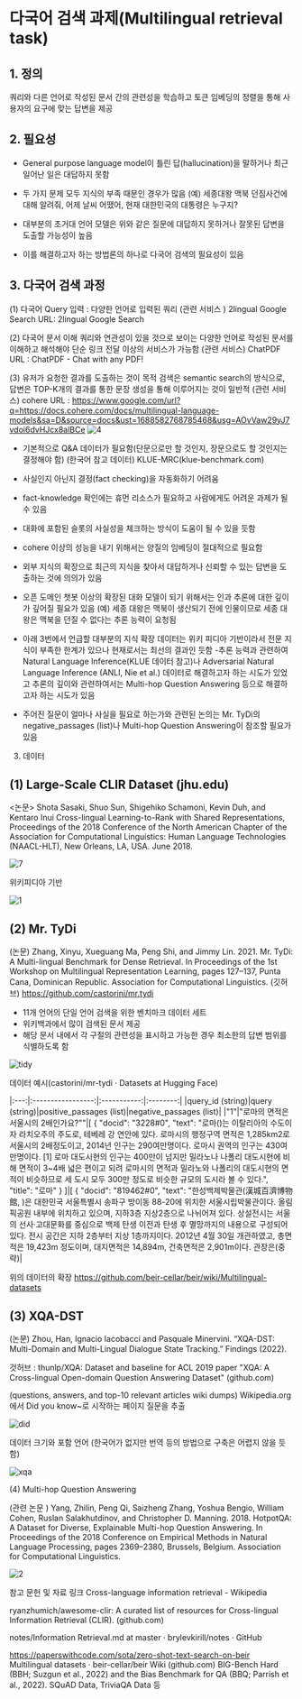 # 다국어 검색 과제(Multilingual retrieval task)
## 1. 정의 
 쿼리와 다른 언어로 작성된 문서 간의 관련성을 학습하고 토큰 임베딩의 정렬을 통해  사용자의 요구에 맞는 답변을 제공



## 2. 필요성

- General purpose language model이 틀린 답(hallucination)을 말하거나 최근 일어난 일은 대답하지 못함 
- 두 가지 문제 모두 지식의 부족 때문인 경우가 많음
(예) 세종대왕 맥북 던짐사건에 대해 알려줘, 어제 날씨 어땠어,  현재 대한민국의 대통령은 누구지?


- 대부분의 초거대 언어 모델은 위와 같은 질문에 대답하지 못하거나 잘못된 답변을 도출할 가능성이 높음
- 이를 해결하고자 하는 방법론의 하나로 다국어 검색의 필요성이 있음


## 3. 다국어 검색  과정

(1) 다국어 Query 입력  : 다양한 언어로 입력된 쿼리
 (관련 서비스 )  2lingual Google Search URL: 2lingual Google Search

(2) 다국어 문서 이해
쿼리와 연관성이 있을 것으로 보이는 다양한 언어로 작성된 문서를 이해하고 해석해야 단순 링크 전달 이상의 서비스가 가능함
(관련 서비스) ChatPDF  URL : ChatPDF - Chat with any PDF!


(3) 유저가 요청한 결과를 도출하는 것이 목적
    검색은 semantic search의 방식으로, 답변은 TOP-K개의 결과를 통한 문장 생성을 통해 이루어지는 것이 일반적
(관련 서비스) cohere
URL : https://www.google.com/url?q=https://docs.cohere.com/docs/multilingual-language-models&sa=D&source=docs&ust=1688582768785468&usg=AOvVaw29yJ7vdoi6dvHJcx8alBCe
![4](https://github.com/songys/Multilingual-retrival-task/assets/8298703/ab50c4b4-7d3e-4543-9067-9e1c613e6d2a)


- 기본적으로 Q&A 데이터가 필요함(단문으로만 할 것인지, 장문으로도 할 것인지는 결정해야 함)
 (한국어 참고 데이터)  KLUE-MRC(klue-benchmark.com)
- 사실인지 아닌지 결정(fact checking)을 자동화하기 어려움
- fact-knowledge 확인에는 휴먼 리소스가 필요하고 사람에게도 어려운 과제가 될 수 있음
- 대화에 포함된 슬롯의 사실성을 체크하는 방식이 도움이 될 수 있을 듯함
- cohere 이상의 성능을 내기 위해서는 양질의 임베딩이 절대적으로 필요함
- 외부 지식의 확장으로 최근의 지식을 찾아서 대답하거나 신뢰할 수 있는 답변을 도출하는 것에 의의가 있음
- 오픈 도메인 챗봇 이상의 확장된 대화 모델이 되기 위해서는 인과 추론에 대한 깊이가 깊어질 필요가 있음
(예) 세종 대왕은 맥북이 생산되기 전에 인물이므로 세종 대왕은 맥북을 던질 수 없다는 추론 능력이 요청됨
- 아래 3번에서 언급할 대부분의 지식 확장 데이터는 위키 피디아 기반이라서 전문 지식이 부족한 한계가 있으나 현재로서는 최선의 결과인 듯함
-추론 능력과 관련하여 Natural Language Inference(KLUE 데이터 참고)나 Adversarial Natural Language Inference (ANLI, Nie et al.) 데이터로 해결하고자 하는 시도가 있었고 추론의 깊이와 관련하여서는 Multi-hop Question Answering 등으로 해결하고자 하는 시도가 있음


- 주어진 질문이 얼마나 사실을 필요로 하는가와 관련된 논의는 Mr. TyDi의 negative_passages (list)나 Multi-hop Question Answering이 참조할 필요가 있음


3. 데이터
## (1) Large-Scale CLIR Dataset (jhu.edu)
<논문> Shota Sasaki, Shuo Sun, Shigehiko Schamoni, Kevin Duh, and Kentaro Inui
Cross-lingual Learning-to-Rank with Shared Representations, Proceedings of the 2018 Conference of the North American Chapter of the Association for Computational Linguistics: Human Language Technologies (NAACL-HLT), New Orleans, LA, USA. June 2018.


![7](https://github.com/songys/Multilingual-retrival-task/assets/8298703/03ef7e81-9e96-47b7-b101-992222c8f824)


위키피디아 기반

![1](https://github.com/songys/Multilingual-retrival-task/assets/8298703/d263618f-6308-44dd-9142-d58d5652f5c7)



## (2)  Mr. TyDi
(논문) Zhang, Xinyu, Xueguang Ma, Peng Shi, and Jimmy Lin. 2021. Mr. TyDi: A Multi-lingual Benchmark for Dense Retrieval. In Proceedings of the 1st Workshop on Multilingual Representation Learning, pages 127–137, Punta Cana, Dominican Republic. Association for Computational Linguistics.
(깃허브) https://github.com/castorini/mr.tydi

- 11개 언어의 단일 언어 검색을 위한 벤치마크 데이터 세트
- 위키백과에서 많이 검색된 문서 제공
- 해당 문서 내에서 각 구절의 관련성을 표시하고 가능한 경우 최소한의 답변 범위를 식별하도록 함


![tidy](https://github.com/songys/Multilingual-retrival-task/assets/8298703/4fafe2e5-74cc-455d-b455-c45cbdf4e2f1)


데이터 예시(castorini/mr-tydi · Datasets at Hugging Face)

|:---:|:-----------------:|:-----------:|:--------:|
|query_id (string)|query (string)|positive_passages (list)|negative_passages (list)|
|"1"|"로마의 면적은 서울시의 2배인가요?""|[ { "docid": "3228#0", "text": "로마()는 이탈리아의 수도이자 라치오주의 주도로, 테베레 강 연안에 있다. 로마시의 행정구역 면적은 1,285km2로 서울시의 2배정도이고, 2014년 인구는 290여만명이다. 로마시 권역의 인구는 430여만명이다. [1] 로마 대도시현의 인구는 400만이 넘지만 밀라노나 나폴리 대도시현에 비해 면적이 3~4배 넓은 편이고 되려 로마시의 면적과 밀라노와 나폴리의 대도시현의 면적이 비슷하므로 세 도시 모두 300만 정도로 비슷한 규모의 도시라 볼 수 있다.", "title": "로마" } ]|[ { "docid": "819462#0", "text": "한성백제박물관(漢城百濟博物館, )은 대한민국 서울특별시 송파구 방이동 88-20에 위치한 서울시립박물관이다. 올림픽공원 내부에 위치하고 있으며, 지하3층 지상2층으로 나뉘어져 있다. 상설전시는 서울의 선사·고대문화를 중심으로 백제 탄생 이전과 탄생 후 멸망까지의 내용으로 구성되어 있다. 전시 공간은 지하 2층부터 지상 1층까지이다. 2012년 4월 30일 개관하였고, 총면적은 19,423m 정도이며, 대지면적은 14,894m, 건축면적은 2,901m이다. 관장은(중략)|

위의 데이터의 확장
https://github.com/beir-cellar/beir/wiki/Multilingual-datasets


## (3) XQA-DST
(논문) Zhou, Han, Ignacio Iacobacci and Pasquale Minervini. “XQA-DST: Multi-Domain and Multi-Lingual Dialogue State Tracking.” Findings (2022).

것허브 :  thunlp/XQA: Dataset and baseline for ACL 2019 paper "XQA: A Cross-lingual Open-domain Question Answering Dataset" (github.com)

(questions, answers, and top-10 relevant articles wiki dumps) 
Wikipedia.org에서 Did you know~로 시작하는 페이지 질문을 추출

![did](https://github.com/songys/Multilingual-retrival-task/assets/8298703/ca424cd7-725d-4e85-b11b-bdddd74fa150)



데이터 크기와 포함 언어 (한국어가 없지만 번역 등의 방법으로 구축은 어렵지 않을 듯함)


![xqa](https://github.com/songys/Multilingual-retrival-task/assets/8298703/b4f7d5f1-e400-438f-9dd6-bc77e8a8519d)


(4) Multi-hop Question Answering

(관련 논문 ) Yang, Zhilin, Peng Qi, Saizheng Zhang, Yoshua Bengio, William Cohen, Ruslan Salakhutdinov, and Christopher D. Manning. 2018. HotpotQA: A Dataset for Diverse, Explainable Multi-hop Question Answering. In Proceedings of the 2018 Conference on Empirical Methods in Natural Language Processing, pages 2369–2380, Brussels, Belgium. Association for Computational Linguistics.



![2](https://github.com/songys/Multilingual-retrival-task/assets/8298703/11b0e0a4-1993-4c4a-b56f-156ce622fb37)




참고 문헌 및 자료 링크
Cross-language information retrieval - Wikipedia

ryanzhumich/awesome-clir: A curated list of resources for Cross-lingual Information Retrieval (CLIR). (github.com)

notes/Information Retrieval.md at master · brylevkirill/notes · GitHub

https://paperswithcode.com/sota/zero-shot-text-search-on-beir
Multilingual datasets · beir-cellar/beir Wiki (github.com)
BIG-Bench Hard (BBH; Suzgun et al., 2022) and the Bias  Benchmark  for  QA  (BBQ;   Parrish  et  al., 2022).
SQuAD Data, TriviaQA Data 등


